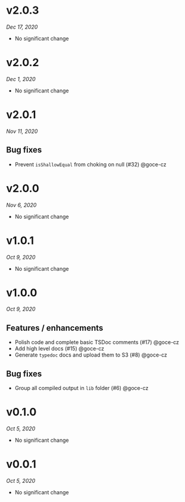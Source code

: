 # v2.0.3
_Dec 17, 2020_

* No significant change

# v2.0.2
_Dec 1, 2020_

* No significant change

# v2.0.1
_Nov 11, 2020_

## Bug fixes

- Prevent `isShallowEqual` from choking on null (#32) @goce-cz


# v2.0.0
_Nov 6, 2020_

* No significant change

# v1.0.1
_Oct 9, 2020_

* No significant change

# v1.0.0
_Oct 9, 2020_

## Features / enhancements

- Polish code and complete basic TSDoc comments (#17) @goce-cz 
- Add high level docs (#15) @goce-cz 
- Generate `typedoc` docs and upload them to S3 (#8) @goce-cz 

## Bug fixes

- Group all compiled output in `lib` folder (#6) @goce-cz


# v0.1.0
_Oct 5, 2020_

* No significant change

# v0.0.1
_Oct 5, 2020_

* No significant change

